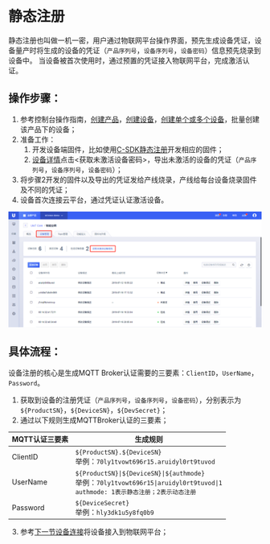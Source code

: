 # 静态注册
静态注册也叫做一机一密，用户通过物联网平台操作界面，预先生成设备凭证，设备量产时将生成的设备的凭证（`产品序列号`，`设备序列号`，`设备密码`）信息预先烧录到设备中。 当设备被首次使用时，通过预置的凭证接入物联网平台，完成激活认证。



## 操作步骤：

1. 参考控制台操作指南，[创建产品](/iot/uiot-core/console_guide/product_device/create_products)，[创建设备](/iot/uiot-core/console_guide/product_device/create_devcies)，[创建单个或多个设备](/iot/uiot-core/console_guide/product_device/create_devcies#创建单个或多个设备)，批量创建该产品下的设备；
2. 准备工作：
   1. 开发设备端固件，比如使用[C-SDK静态注册](/iot/uiot-core/device_develop_guide/c_sdk_example/mqttinterface#静态认证)开发相应的固件；
   2. [设备详情](/iot/uiot-core/console_guide/product_device/create_devcies#设备详情)点击<获取未激活设备密码>，导出未激活的设备的凭证（`产品序列号`，`设备序列号`，`设备密码`）；
3. 将步骤2开发的固件以及导出的凭证发给产线烧录，产线给每台设备烧录固件及不同的凭证；
4. 设备首次连接云平台，通过凭证认证激活设备。

![获取未激活设备密码](../../images/获取未激活设备密码.png)




## 具体流程：
设备注册的核心是生成MQTT Broker认证需要的三要素：`ClientID`，`UserName`，`Password`。
1. 获取到设备的注册凭证（`产品序列号`，`设备序列号`，`设备密码`），分别表示为`${ProductSN}`，`${DeviceSN}`，`${DevSecret}`；
2. 通过以下规则生成MQTTBroker认证的三要素；

MQTT认证三要素| 生成规则
---|---
ClientID | `${ProductSN}.${DeviceSN}`<br>举例：`70ly1tvowt696r15.aruidyl0rt9tuvod`
UserName | `${ProductSN}\|${DeviceSN}\|${authmode}`<br>举例：`70ly1tvowt696r15\|aruidyl0rt9tuvod\|1`<br>`authmode: 1表示静态注册；2表示动态注册`
Password | `${DeviceSecret}`<br>举例：`hly3dk1u5y8fq0b9`

3. 参考[下一节设备连接](/iot/uiot-core/device_develop_guide/deviceconnect/mqttconnect.mdconnecting_devices)将设备接入到物联网平台；

